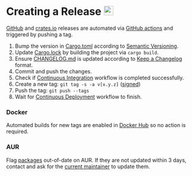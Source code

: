 # Creating a Release <a href="https://github.com/orhun/menyoki"><img src="https://user-images.githubusercontent.com/24392180/99184076-96c10b00-2751-11eb-99ea-ad962144df76.png" width="25"></a>

[GitHub](https://github.com/orhun/menyoki/releases) and [crates.io](https://crates.io/crates/menyoki/) releases are automated via [GitHub actions](https://github.com/orhun/menyoki/blob/master/.github/workflows/cd.yml) and triggered by pushing a tag.

1. Bump the version in [Cargo.toml](https://github.com/orhun/menyoki/blob/master/Cargo.toml) according to [Semantic Versioning](https://semver.org/spec/v2.0.0.html).
2. Update [Cargo.lock](https://github.com/orhun/menyoki/blob/master/Cargo.lock) by building the project via `cargo build`.
3. Ensure [CHANGELOG.md](https://github.com/orhun/menyoki/blob/master/CHANGELOG.md) is updated according to [Keep a Changelog](https://keepachangelog.com/en/1.0.0/) format.
4. Commit and push the changes.
5. Check if [Continuous Integration](https://github.com/orhun/menyoki/actions) workflow is completed successfully.
6. Create a new tag: `git tag -s -a v[x.y.z]` ([signed](http://keys.gnupg.net/pks/lookup?search=0x53F218C35C1DC8B1&fingerprint=on&op=index))
7. Push the tag: `git push --tags`
8. Wait for [Continuous Deployment](https://github.com/orhun/menyoki/actions) workflow to finish.

### Docker

Automated builds for new tags are enabled in [Docker Hub](https://hub.docker.com/r/orhunp/menyoki) so no action is required.

### AUR

Flag [packages](https://aur.archlinux.org/packages/?O=0&SeB=b&K=menyoki&outdated=&SB=n&SO=a&PP=50&do_Search=Go) out-of-date on AUR. If they are not updated within 3 days, contact and ask for the [current maintainer](https://aur.archlinux.org/account/orhun) to update them.
